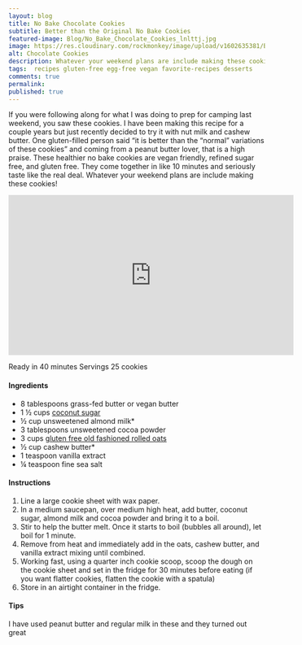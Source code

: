 ```yaml
---
layout: blog
title: No Bake Chocolate Cookies
subtitle: Better than the Original No Bake Cookies
featured-image: Blog/No_Bake_Chocolate_Cookies_lnlttj.jpg
image: https://res.cloudinary.com/rockmonkey/image/upload/v1602635381/Blog/No_Bake_Chocolate_Cookies_lnlttj.jpg
alt: Chocolate Cookies
description: Whatever your weekend plans are include making these cookies!
tags:  recipes gluten-free egg-free vegan favorite-recipes desserts
comments: true
permalink:
published: true
---
```

If you were following along for what I was doing to prep for camping last weekend, you saw these cookies. I have been making this recipe for a couple years but just recently decided to try it with nut milk and cashew butter. One gluten-filled person said “it is better than the “normal” variations of these cookies” and coming from a peanut butter lover, that is a high praise. These healthier no bake cookies are vegan friendly, refined sugar free, and gluten free. They come together in like 10 minutes and seriously taste like the real deal. Whatever your weekend plans are include making these cookies!

<div class="video-responsive">
<iframe width="560" height="315" src="https://www.youtube.com/embed/OZI_EDaQgdk" frameborder="0" allow="accelerometer; autoplay; clipboard-write; encrypted-media; gyroscope; picture-in-picture" allowfullscreen></iframe>
</div>

Ready in 40 minutes
Servings 25 cookies

#### Ingredients
* 8 tablespoons grass-fed butter or vegan butter
* 1 ½ cups [coconut sugar](https://www.google.com/url?q=https://amzn.to/39mBvoz&sa=D&ust=1602639214579000&usg=AFQjCNHf4o5jZHjIL1cV4nrDbOJYGgwHXQ)
* ½ cup unsweetened almond milk*
* 3 tablespoons unsweetened cocoa powder
* 3 cups [gluten free old fashioned rolled oats](https://www.google.com/url?q=https://www.amazon.com/gp/product/B01FUI7GNK/ref%3Das_li_qf_asin_il_tl?ie%3DUTF8%26tag%3Dh3withlaura-20%26creative%3D9325%26linkCode%3Das2%26creativeASIN%3DB01FUI7GNK%26linkId%3D6d6e641b6a50623abf5739abf1eb4c3&sa=D&ust=1602639259855000&usg=AFQjCNG6YmbJLuUQDeuPdUkb6RfgXUL3DQ)
* ½ cup cashew butter*
* 1 teaspoon vanilla extract
* ¼ teaspoon fine sea salt

#### Instructions
1. Line a large cookie sheet with wax paper.
2. In a medium saucepan, over medium high heat, add butter, coconut sugar, almond milk and cocoa powder and bring it to a boil.
3. Stir to help the butter melt. Once it starts to boil (bubbles all around), let boil for 1 minute.
4. Remove from heat and immediately add in the oats, cashew butter, and vanilla extract mixing until combined.
5. Working fast,  using a quarter inch cookie scoop, scoop the dough on the cookie sheet and set in the fridge for 30 minutes before eating (if you want flatter cookies, flatten the cookie with a spatula)
6. Store in an airtight container in the fridge.

#### Tips
I have used peanut butter and regular milk in these and they turned out great
